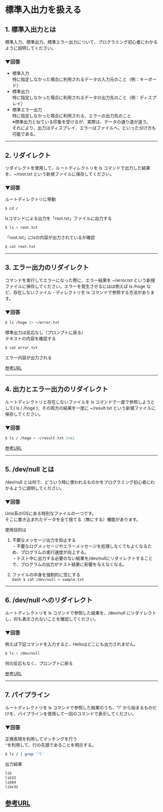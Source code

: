 # 標準入出力を扱える

## 1. 標準入出力とは

標準入力、標準出力、標準エラー出力について、プログラミング初心者にわかるように説明してください。
<br>

### ▼回答
- 標準入力  
特に指定しなかった場合に利用されるデータの入力元のこと（例：キーボード）
- 標準出力  
特に指定しなかった場合に利用されるデータの出力先のこと（例：ディスプレイ）
- 標準エラー出力  
特に指定しなかった場合に利用される、エラーの出力先のこと  
※標準出力と似ている印象を受けるが、実際は、データの通り道が違う。  
それにより、出力はディスプレイ、エラーはファイルへ。といった分け方も可能である。

---

## 2. リダイレクト

リダイレクトを使用して、ルートディレクトリを ls コマンドで出力した結果を、~/root.txt という新規ファイルに保存してください。
<br>

### ▼回答
ルートディレクトリに移動
```bash
$ cd /
```
lsコマンドによる出力を「root.txt」ファイルに出力する
```bash
$ ls > root.txt
```
「root.txt」にlsの内容が出力されているか確認
```bash
$ cat root.txt
```

---

## 3. エラー出力のリダイレクト

コマンドを実行してエラーになった際に、エラー結果を ~/error.txt という新規ファイルに保存してください。エラーを発生させるにはは例えば ls /hoge など、存在しないファイル・ディレクトリを ls コマンドで参照する方法があります。
<br>

### ▼回答
```bash
$ ls /hoge 2> ~/error.txt
```
標準出力は反応なし（プロンプトに戻る）  
テキストの内容を確認する
```bash
$ cat error.txt
```
エラー内容が出力される

[参考URL](https://www.javadrive.jp/command/redirect/index3.html)

---

## 4. 出力とエラー出力のリダイレクト

ルートディレクトリと存在しないファイルを ls コマンドで一度で参照しようとして( ls / /hoge )、その両方の結果を一度に ~/result.txt という新規ファイルに保存してください。
<br>

### ▼回答
```bash
$ ls / /hoge > ~/result.txt 2>&1
```

[参考URL](https://www.javadrive.jp/command/redirect/index3.html)

---

## 5. /dev/null とは

/dev/null とは何で、どういう時に使われるものかをプログラミング初心者にわかるように説明してください。
<br>

### ▼回答
Unix系のOSにある特別なファイルの一つです。  
そこに書き込まれたデータを全て捨てる（無にする）機能があります。  
  
使用目的は  
1. 不要なメッセージ出力を抑止する  
       ・不要なログメッセージやエラーメッセージを処理しなくてもよくなるため、プログラムの実行速度が向上する。  
       ・テスト中に出力する必要のない結果を/dev/nullにリダイレクトすることで、プログラムの出力がテスト結果に影響を与えなくなる。

1. ファイルの中身を強制的に空にする  
       ```bash
       $ cat /dev/null > sample.txt
       ```

---

## 6. /dev/null へのリダイレクト

ルートディレクトリを ls コマンドで参照した結果を、/dev/null にリダイレクトし、何も表示されないことを確認してください。
<br>

### ▼回答
例えば下記コマンドを入力すると、Helloはどこにも出力されません。
```bash
$ ls > /dev/null
```
何の反応もなく、プロンプトに戻る

[参考URL](https://lanchesters.site/linux-dev-null/)

---

## 7. パイプライン

ルートディレクトリを ls コマンドで参照した結果のうち、"l" から始まるものだけを、パイプラインを使用して一回のコマンドで表示してください。
<br>

### ▼回答
正規表現を利用してマッチングを行う  
`^`を利用して、行の先頭であることを明示する。
```bash
$ ls / | grep '^l'
```
出力結果
```bash
lib
lib32
lib64
libx32
```
[参考URL](https://bi.biopapyrus.jp/os/linux/grep.html)
---
